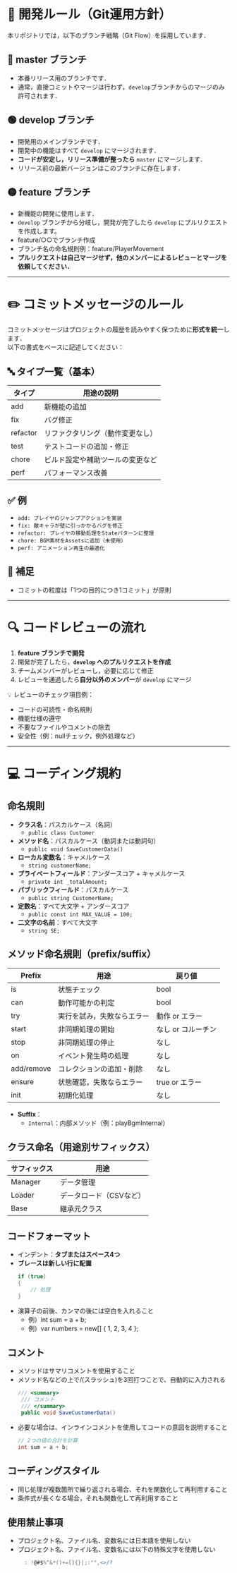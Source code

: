 # 📌 開発ルール（Git運用方針）

本リポジトリでは，以下のブランチ戦略（Git Flow）を採用しています．

## 🔵 master ブランチ
- 本番リリース用のブランチです．
- 通常，直接コミットやマージは行わず，`develop`ブランチからのマージのみ許可されます．

## 🟢 develop ブランチ
- 開発用のメインブランチです．
- 開発中の機能はすべて `develop` にマージされます．
- **コードが安定し，リリース準備が整ったら** `master` にマージします．
- リリース前の最新バージョンはこのブランチに存在します．

## 🟡 feature ブランチ
- 新機能の開発に使用します．
- `develop` ブランチから分岐し，開発が完了したら `develop` にプルリクエストを作成します。
- feature/○○でブランチ作成
- ブランチ名の命名規則例：feature/PlayerMovement
- **プルリクエストは自己マージせず，他のメンバーによるレビューとマージを依頼してください．**

---

# ✏️ コミットメッセージのルール
コミットメッセージはプロジェクトの履歴を読みやすく保つために**形式を統一**します．  
以下の書式をベースに記述してください：

## 🔤 タイプ一覧（基本）

| タイプ        | 用途の説明                                |
|---------------|-----------------------------------------|
| add           | 新機能の追加                             |
| fix           | バグ修正                                 |
| refactor      | リファクタリング（動作変更なし）           |
| test          | テストコードの追加・修正                  |
| chore         | ビルド設定や補助ツールの変更など           |
| perf          | パフォーマンス改善                        |

## ✅ 例
- `add: プレイヤのジャンプアクションを実装`
- `fix: 敵キャラが壁に引っかかるバグを修正`
- `refactor: プレイヤの移動処理をStateパターンに整理`
- `chore: BGM素材をAssetsに追加（未使用）` 
- `perf: アニメーション再生の最適化`

## 🔔 補足
- コミットの粒度は「1つの目的につき1コミット」が原則

---

# 🔍 コードレビューの流れ

1. **feature ブランチで開発**
2. 開発が完了したら，**`develop` へのプルリクエストを作成**
3. チームメンバーがレビューし，必要に応じて修正
4. レビューを通過したら**自分以外のメンバー**が `develop` にマージ

💡 レビューのチェック項目例：
- コードの可読性・命名規則
- 機能仕様の遵守
- 不要なファイルやコメントの除去
- 安全性（例：nullチェック，例外処理など）

---

# 💻 コーディング規約

## 命名規則

- **クラス名**：パスカルケース（名詞）
  - `public class Customer`
- **メソッド名**：パスカルケース（動詞または動詞句）
  - `public void SaveCustomerData()`
- **ローカル変数名**：キャメルケース
  - `string customerName;`
- **プライベートフィールド**：アンダースコア + キャメルケース
  - `private int _totalAmount;`
- **パブリックフィールド**：パスカルケース
  - `public string CustomerName;`
- **定数名**：すべて大文字 + アンダースコア
  - `public const int MAX_VALUE = 100;`
- **二文字の名前**：すべて大文字
  - `string SE;`

## メソッド命名規則（prefix/suffix）

| Prefix      | 用途                         | 戻り値             |
|-------------|------------------------------|--------------------|
| is          | 状態チェック                 | bool               |
| can         | 動作可能かの判定             | bool               |
| try         | 実行を試み，失敗ならエラー   | 動作 or エラー     |
| start       | 非同期処理の開始             | なし or コルーチン |
| stop        | 非同期処理の停止             | なし               |
| on          | イベント発生時の処理         | なし               |
| add/remove  | コレクションの追加・削除     | なし               |
| ensure      | 状態確認，失敗ならエラー     | true or エラー     |
| init        | 初期化処理                   | なし               |

- **Suffix**：
  - `Internal`：内部メソッド（例：playBgmInternal）

## クラス命名（用途別サフィックス）

| サフィックス | 用途                   |
|--------------|------------------------|
| Manager      | データ管理             |
| Loader       | データロード（CSVなど） |
| Base         | 継承元クラス           |

## コードフォーマット

- インデント：**タブまたはスペース4つ**
- **ブレースは新しい行に配置**
  ```csharp
  if (true)
  {
      // 処理
  }

- 演算子の前後、カンマの後には空白を入れること
  - 例）int sum = a + b; 
  - 例）var numbers = new[] { 1, 2, 3, 4 };

## コメント
- メソッドはサマリコメントを使用すること
- メソッド名などの上で/(スラッシュ)を3回打つことで、自動的に入力される
  ```csharp
  /// <summary>
   /// コメント
   /// </summary>
   public void SaveCustomerData()

- 必要な場合は、インラインコメントを使用してコードの意図を説明すること
  ```csharp
  // 2つの値の合計を計算
  int sum = a + b; 

## コーディングスタイル
- 同じ処理が複数箇所で繰り返される場合、それを関数化して再利用すること
- 条件式が長くなる場合，それも関数化して再利用すること

## 使用禁止事項
- プロジェクト名、ファイル名、変数名には日本語を使用しない
- プロジェクト名、ファイル名、変数名には以下の特殊文字を使用しない
  ```csharp
    : !@#$%^&*()+=[]{}|;:'",<>/?
  
